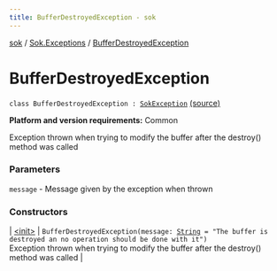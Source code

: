 ```yaml
---
title: BufferDestroyedException - sok
---
```


[sok](../../index.html) / [Sok.Exceptions](../index.html) / [BufferDestroyedException](./index.html)

# BufferDestroyedException

`class BufferDestroyedException : `[`SokException`](../-sok-exception/index.html) [(source)](https://github.com/SeekDaSky/Sok/tree/master/common/sok-common/src/Sok/Exceptions/Exceptions.kt#L101)

**Platform and version requirements:** Common

Exception thrown when trying to modify the buffer after the destroy() method was called

### Parameters

`message` - Message given by the exception when thrown

### Constructors

| [&lt;init&gt;](-init-.html) | `BufferDestroyedException(message: `[`String`](https://kotlinlang.org/api/latest/jvm/stdlib/kotlin/-string/index.html)` = "The buffer is destroyed an no operation should be done with it")`<br>Exception thrown when trying to modify the buffer after the destroy() method was called |

